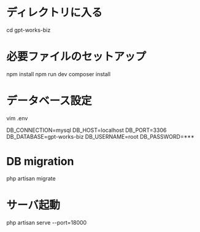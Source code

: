 # ディレクトリに入る
cd gpt-works-biz

# 必要ファイルのセットアップ
npm install
npm run dev
composer install

# データベース設定
vim .env

DB_CONNECTION=mysql
DB_HOST=localhost
DB_PORT=3306
DB_DATABASE=gpt-works-biz
DB_USERNAME=root
DB_PASSWORD=***

# DB migration
php artisan migrate

# サーバ起動
php artisan serve --port=18000